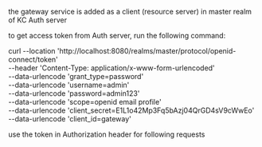 the gateway service is added as a  client (resource server) in master realm of KC Auth server

to get access token from Auth server, run the following command: 

curl --location 'http://localhost:8080/realms/master/protocol/openid-connect/token' \
--header 'Content-Type: application/x-www-form-urlencoded' \
--data-urlencode 'grant_type=password' \
--data-urlencode 'username=admin' \
--data-urlencode 'password=admin123' \
--data-urlencode 'scope=openid email profile' \
--data-urlencode 'client_secret=E1L1o42Mp3Fq5bAzj04QrGD4sV9cWwEo' \
--data-urlencode 'client_id=gateway'


use the token in Authorization header for following requests